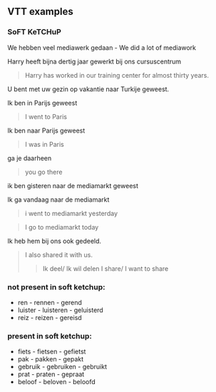 ## VTT examples

### SoFT KeTCHuP

We hebben veel mediawerk gedaan - We did a lot of mediawork

Harry heeft bijna dertig jaar gewerkt bij ons cursuscentrum

> Harry has worked in our training center for almost thirty years.

U bent met uw gezin op vakantie naar Turkije geweest.

Ik ben in Parijs geweest

> I went to Paris

Ik ben naar Parijs geweest

> I was in Paris

ga je daarheen

> you go there

ik ben gisteren naar de mediamarkt geweest

Ik ga vandaag naar de mediamarkt

> i went to mediamarkt yesterday

> I go to mediamarkt today

Ik heb hem bij ons ook gedeeld.

> I also shared it with us.
>
> > Ik deel/ Ik wil delen
> > I share/ I want to share

### not present in soft ketchup:
- ren - rennen - gerend
- luister - luisteren - geluisterd
- reiz - reizen - gereisd

### present in soft ketchup:
- fiets - fietsen - gefietst
- pak - pakken - gepakt 
- gebruik - gebruiken - gebruikt
- prat - praten - gepraat
- beloof - beloven - beloofd

